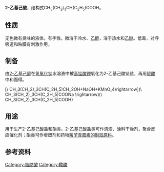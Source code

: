 **2-乙基己酸**，结构式CH<sub>3</sub>(CH<sub>2</sub>)<sub>3</sub>CH(C<sub>2</sub>H<sub>5</sub>)COOH。

## 性质

无色微有臭味的液体。有手性。微溶于冷水、[乙醇](../Page/乙醇.md "wikilink")，溶于热水和[乙醚](../Page/乙醚.md "wikilink")。低毒，对呼吸道和粘膜有刺激作用。

## 制备

由[2-乙基己醇](../Page/2-乙基己醇.md "wikilink")在[氢氧化钠](../Page/氢氧化钠.md "wikilink")水溶液中被[高锰酸钾](../Page/高锰酸钾.md "wikilink")氧化为2-乙基己酸钠盐，再用[硫酸](../Page/硫酸.md "wikilink")中和而得。

\[\ CH_3(CH_2)_3CH(C_2H_5)CH_2OH+NaOH+KMnO_4\rightarrow\]\(\ CH_3(CH_2)_3CH(C_2H_5)COONa \rightarrow\)\(\ CH_3(CH_2)_3CH(C_2H_5)COOH\)

## 用途

用于生产2-乙基己酸盐和酯类。2-乙基己酸盐类可作清漆、涂料干燥剂，聚合反应催化剂；酯类可作增塑剂和药物[羧苄青霉素的制取原料](https://zh.wikipedia.org/wiki/羧苄青霉素 "wikilink")。

## 参考资料

[Category:脂肪酸](https://zh.wikipedia.org/wiki/Category:脂肪酸 "wikilink")
[Category:羧酸](https://zh.wikipedia.org/wiki/Category:羧酸 "wikilink")